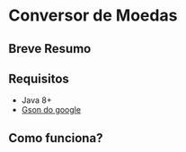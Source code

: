 <h1>Conversor de Moedas</h1>
<h2>Breve Resumo</h2>
<p></p>
<h2>Requisitos</h2>
<ul>
  <li>Java 8+</li>
  <li><a href="https://mvnrepository.com/artifact/com.google.code.gson/gson">Gson do google</a></li>
</ul>
<h2>Como funciona?</h2>
<p></p>
